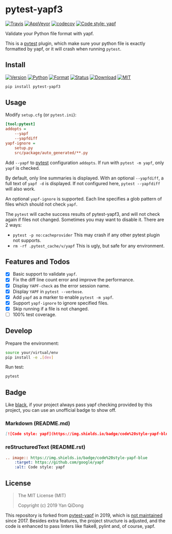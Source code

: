 # pytest-yapf3

[![Travis](https://travis-ci.org/yanqd0/pytest-yapf3.svg?branch=master)](https://travis-ci.org/yanqd0/pytest-yapf3)
[![AppVeyor](https://ci.appveyor.com/api/projects/status/umf6393qo2y7afog/branch/master?svg=true)](https://ci.appveyor.com/project/yanqd0/pytest-yapf3/branch/master)
[![codecov](https://codecov.io/gh/yanqd0/pytest-yapf3/branch/master/graph/badge.svg)](https://codecov.io/gh/yanqd0/pytest-yapf3)
[![Code style: yapf](https://img.shields.io/badge/code%20style-yapf-blue)](https://github.com/google/yapf)

Validate your Python file format with yapf.

This is a [pytest] plugin, which make sure your python file is exactly formatted by yapf,
or it will crash when running `pytest`.

[pytest]:https://pytest.org/

## Install

[![Version](https://img.shields.io/pypi/v/pytest-yapf3)](https://pypi.org/project/pytest-yapf3/)
[![Python](https://img.shields.io/pypi/pyversions/pytest-yapf3)](https://pypi.org/project/pytest-yapf3/)
[![Format](https://img.shields.io/pypi/format/pytest-yapf3)](https://pypi.org/project/pytest-yapf3/)
[![Status](https://img.shields.io/pypi/status/pytest-yapf3)](https://pypi.org/classifiers/)
[![Download](https://img.shields.io/pypi/dm/pytest-yapf3)](https://pypi.org/project/pytest-yapf3/)
[![MIT](https://img.shields.io/pypi/l/pytest-yapf3)](https://github.com/yanqd0/pytest-yapf3/blob/master/LICENSE)

```sh
pip install pytest-yapf3
```

## Usage

Modify `setup.cfg` (or `pytest.ini`):

```ini
[tool:pytest]
addopts =
    --yapf
    --yapfdiff
yapf-ignore =
    setup.py
    src/package/auto_generated/**.py
```

Add `--yapf` to [pytest] configuration `addopts`.
If run with `pytest -m yapf`, only `yapf` is checked.

By default, only line summaries is displayed.
With an optional `--yapfdiff`, a full text of `yapf -d` is displayed.
If not configured here, `pytest --yapfdiff` will also work.

An optional `yapf-ignore` is supported.
Each line specifies a glob pattern of files which should not check `yapf`.

The `pytest` will cache success results of pytest-yapf3, and will not check again if files not changed.
Sometimes you may want to disable it.
There are 2 ways:

- `pytest -p no:cacheprovider`
    This may crash if any other pytest plugin not supports.
- `rm -rf .pytest_cache/v/yapf`
    This is ugly, but safe for any environment.

## Features and Todos

- [x] Basic support to validate `yapf`.
- [x] Fix the diff line count error and improve the performance.
- [x] Display `YAPF-check` as the error session name.
- [x] Display `YAPF` in `pytest --verbose`.
- [x] Add `yapf` as a marker to enable `pytest -m yapf`.
- [x] Support `yapf-ignore` to ignore specified files.
- [x] Skip running if a file is not changed.
- [ ] 100% test coverage.

## Develop

Prepare the environment:

```sh
source your/virtual/env
pip install -e .[dev]
```

Run test:

```sh
pytest
```

## Badge

Like [black], if your project always pass yapf checking provided by this project,
you can use an unofficial badge to show off.

[black]:https://github.com/psf/black#show-your-style

### Markdown (README.md)

```markdown
[![Code style: yapf](https://img.shields.io/badge/code%20style-yapf-blue)](https://github.com/google/yapf)
```

### reStructuredText (README.rst)

```rst
.. image:: https://img.shields.io/badge/code%20style-yapf-blue
    :target: https://github.com/google/yapf
    :alt: Code style: yapf
```

## License

> The MIT License (MIT)
>
> Copyright (c) 2019 Yan QiDong

This repository is forked from [pytest-yapf] in 2019, which is [not maintained] since 2017.
Besides extra features, the project structure is adjusted,
and the code is enhanced to pass linters like flake8, pylint and, of course, yapf.

[pytest-yapf]:https://github.com/django-stars/pytest-yapf
[not maintained]:https://github.com/django-stars/pytest-yapf/issues/1

